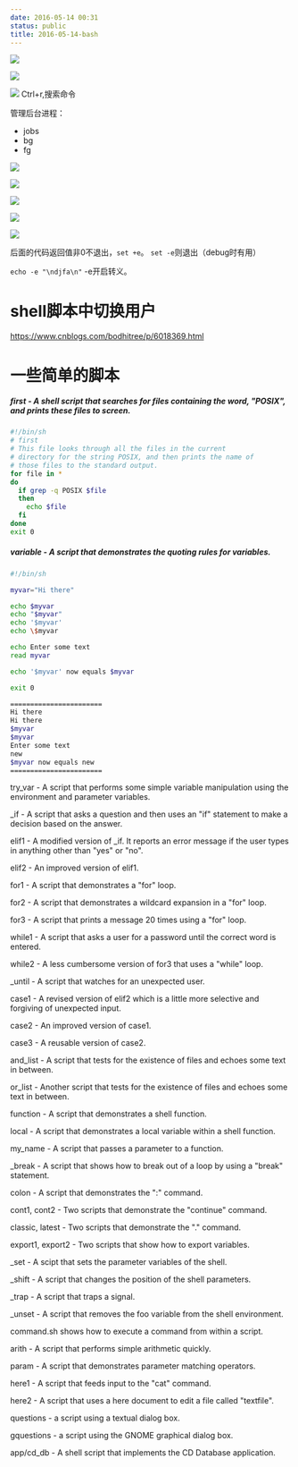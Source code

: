 ```yaml
---
date: 2016-05-14 00:31
status: public
title: 2016-05-14-bash
---
```


![](~/ddddd.PNG)

![](~/11-13-42.jpg)

![](~/00-52-21.jpg)
Ctrl+r,搜索命令

管理后台进程：
* jobs
* bg
* fg


![](~/10-52-08.jpg)

![](~/11-45-56.jpg)

![](~/14-42-30.jpg)

![](~/14-50-31.jpg)

![](~/15-02-29.jpg)




后面的代码返回值非0不退出，`set +e`。 `set -e`则退出（debug时有用）

`echo -e "\ndjfa\n"` -e开启转义。



# shell脚本中切换用户

https://www.cnblogs.com/bodhitree/p/6018369.html



# 一些简单的脚本

##### first  -  A shell script that searches for files containing the word, "POSIX", and prints these files to screen.

```sh
#!/bin/sh
# first
# This file looks through all the files in the current
# directory for the string POSIX, and then prints the name of
# those files to the standard output.
for file in *
do
  if grep -q POSIX $file
  then
    echo $file
  fi
done
exit 0
```

##### variable  -  A script that demonstrates the quoting rules for variables.

```sh
#!/bin/sh

myvar="Hi there"

echo $myvar
echo "$myvar"
echo '$myvar'
echo \$myvar

echo Enter some text
read myvar

echo '$myvar' now equals $myvar

exit 0

=======================
Hi there
Hi there
$myvar
$myvar
Enter some text
new
$myvar now equals new
=======================
```



try_var  -  A script that performs some simple variable manipulation using the environment and 
parameter variables.

_if  -  A script that asks a question and then uses an "if" statement to make a decision based on the answer.

elif1  -  A modified version of _if. It reports an error message if the user types in anything other than 
"yes" or "no".

elif2  -  An improved version of elif1.

for1  -  A script that demonstrates a "for" loop.

for2  -  A script that demonstrates a wildcard expansion in a "for" loop.

for3  -  A script that prints a message 20 times using a "for" loop.

while1  -  A script that asks a user for a password until the correct word is entered.

while2  -  A less cumbersome version of for3 that uses a "while" loop.

_until  -  A script that watches for an unexpected user.

case1  -  A revised version of elif2 which is a little more selective and forgiving of unexpected input. 

case2  -  An improved version of case1.

case3  -  A reusable version of case2.

and_list  -  A script that tests for the existence of files and echoes some text in between.

or_list  -  Another script that tests for the existence of files and echoes some text in between.

function  -  A script that demonstrates a shell function.

local  -  A script that demonstrates a local variable within a shell function.

my_name  -  A script that passes a parameter to a function.

_break  -  A script that shows how to break out of a loop by using a "break" statement.

colon  -  A script that demonstrates the ":" command.

cont1, cont2  -  Two scripts that demonstrate the "continue" command.

classic, latest  -  Two scripts that demonstrate the "." command.

export1, export2  -  Two scripts that show how to export variables.

_set  -  A scipt that sets the parameter variables of the shell.

_shift  -  A script that changes the position of the shell parameters.

_trap  -  A script that traps a signal.

_unset  -  A script that removes the foo variable from the shell environment.

command.sh shows how to execute a command from within a script.

arith  -  A script that performs simple arithmetic quickly.

param  -  A script that demonstrates parameter matching operators.

here1  -  A script that feeds input to the "cat" command.

here2  -  A script that uses a here document to edit a file called "textfile".

questions - a script using a textual dialog box.

gquestions - a script using the GNOME graphical dialog box.

app/cd_db  -  A shell script that implements the CD Database application.

